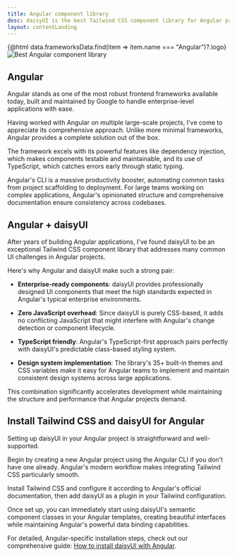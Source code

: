 ```yaml
---
title: Angular component library
desc: daisyUI is the best Tailwind CSS component library for Angular projects
layout: contentLanding
---
```


<script>
  import Translate from "$components/Translate.svelte"
  import Testimonials from "$components/Testimonials.svelte"
  export let data
</script>

<div class="mx-auto not-prose max-w-4xl py-12 p-6 from-base-300 rounded-box outline-base-content/5 mt-12 mb-6 items-center justify-center gap-8 bg-linear-to-b bg-center outline-2 outline-offset-6">
<div class="max-w-96 items-center w-full grid grid-cols-2 gap-6 lg:gap-12 [&>svg]:w-full [&>svg]:h-auto mx-auto">
{@html data.frameworksData.find(item => item.name === "Angular")?.logo}
<img class="w-full h-auto" src="https://img.daisyui.com/images/daisyui/mark-static.svg" alt="Best Angular component library" />
</div>
</div>

## Angular

Angular stands as one of the most robust frontend frameworks available today, built and maintained by Google to handle enterprise-level applications with ease.

Having worked with Angular on multiple large-scale projects, I've come to appreciate its comprehensive approach. Unlike more minimal frameworks, Angular provides a complete solution out of the box.

The framework excels with its powerful features like dependency injection, which makes components testable and maintainable, and its use of TypeScript, which catches errors early through static typing.

Angular's CLI is a massive productivity booster, automating common tasks from project scaffolding to deployment. For large teams working on complex applications, Angular's opinionated structure and comprehensive documentation ensure consistency across codebases.

## Angular + daisyUI

After years of building Angular applications, I've found daisyUI to be an exceptional Tailwind CSS component library that addresses many common UI challenges in Angular projects.

Here's why Angular and daisyUI make such a strong pair:

- **Enterprise-ready components**: daisyUI provides professionally designed UI components that meet the high standards expected in Angular's typical enterprise environments.

- **Zero JavaScript overhead**: Since daisyUI is purely CSS-based, it adds no conflicting JavaScript that might interfere with Angular's change detection or component lifecycle.

- **TypeScript friendly**: Angular's TypeScript-first approach pairs perfectly with daisyUI's predictable class-based styling system.

- **Design system implementation**: The library's 35+ built-in themes and CSS variables make it easy for Angular teams to implement and maintain consistent design systems across large applications.

This combination significantly accelerates development while maintaining the structure and performance that Angular projects demand.

<div class="mx-[50%] -translate-x-1/2 my-12 w-screen">
  <Testimonials items={data.testimonials} limit="6" />
</div>

## Install Tailwind CSS and daisyUI for Angular

Setting up daisyUI in your Angular project is straightforward and well-supported.

Begin by creating a new Angular project using the Angular CLI if you don't have one already. Angular's modern workflow makes integrating Tailwind CSS particularly smooth.

Install Tailwind CSS and configure it according to Angular's official documentation, then add daisyUI as a plugin in your Tailwind configuration.

Once set up, you can immediately start using daisyUI's semantic component classes in your Angular templates, creating beautiful interfaces while maintaining Angular's powerful data binding capabilities.

For detailed, Angular-specific installation steps, check out our comprehensive guide: [How to install daisyUI with Angular](/docs/install/angular/).
